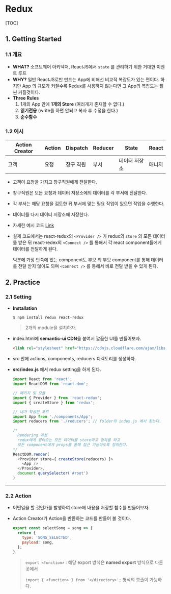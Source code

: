 # Redux

[TOC]

## 1. Getting Started

### 1.1 개요

- **WHAT?** 소프트웨어 아키텍처,  ReactJS에서 `state` 를 관리하기 위한 거대한 이벤트 루프
- **WHY?** 일반 ReactJS로만 만드는 App에 비해선 비교적 복잡도가 있는 편이다. 하지만 App 의 규모가 커질수록 Redux를 사용하지 않는다면 그 App의 복잡도는 훨씬 커질것이다.
- **Three Rules**
  1. 1개의 App 안에 **1개의 Store** (여러개가 존재할 수 없다.)
  2. **읽기전용** (write를 하면 안되고 복사 후 수정을 한다.)
  3. **순수함수**

### 1.2 예시

| Action Creator | Action | Dispatch  | Reducer | State         | React  |
| -------------- | ------ | --------- | ------- | ------------- | ------ |
| 고객           | 요청   | 창구 직원 | 부서    | 데이터 저장소 | 매니저 |

- 고객이 요청을 가지고 창구직원에게 전달한다.
- 창구직원은 모든 요청과 데이터 저장소에의 데이터를 각 부서에 전달한다.
- 각 부서는 해당 요청을 검토한 뒤 부서에 맞는 필요 작업이 있으면 작업을 수행한다.
- 데이터를 다시 데이터 저장소에 저장한다.
- 자세한 예시 코드 [Link](https://github.com/Sunjae-Kim/TIL/tree/master/javascript/ReactJS/redux/src/example.js)

- 실제 코드에서는 react-redux의 `<Provider />` 가  redux의 `store` 의 모든 데이터를 받은 뒤 react-redex의 `<Connect />` 를 통해서 각 react component들에게 데이터를 전달하게 된다.

  덕분에 가장 안쪽에 있는 component도 부모 의 부모 component를 통해 데이터를 전달 받지 않아도 되며 `<Connect />` 를 통해서 바로 전달 받을 수 있게 된다.

## 2. Practice

### 2.1 Setting

- **Installation**

  ```bash
  $ npm install redux react-redux
  ```

  > 2개의 module을 설치하자. 

- index.html에 **semantic-ui  CDN**을 붙여서 깔끔한 UI를 만들어보자.

  ```html 
  <link rel="stylesheet" href="https://cdnjs.cloudflare.com/ajax/libs/semantic-ui/2.4.1/semantic.min.css">
  ```

- src 안에 actions, components, reducers 디렉토리를 생성하자.

- **src/index.js** 에서 redux setting을 하게 된다.

  ```js
  import React from 'react';
  import ReactDOM from 'react-dom';
  
  // 패키지 및 모듈
  import { Provider } from 'react-redux';
  import { createStore } from 'redux';
  
  // 내가 작성한 코드
  import App from './components/App';
  import reducers from './reducers'; // folder의 index.js 에서 찾는다.
  
  /* 
    Rendering 과정
    redux에게 받아오는 모든 데이터를 store라고 정의를 하고
    모든 component에게 props를 통해 접근 가능하도록 정의한다.
  */
  ReactDOM.render(
    <Provider store={ createStore(reducers) }>
      <App />
    </Provider>, 
    document.querySelector('#root')
  )
  ```

---

### 2.2 Action

- 어떤일을 할 것인가를 발행하여 store에 내용을 저장할 함수를 만들어보자.

- Action Creator가 Action을 반환하는 코드를 만들어 볼 것이다.

  ```js
  export const selectSong = song => {
    return {
      type: 'SONG_SELECTED',
      payload: song,
    }; 
  }
  ```

  > `export <function>` : 해당 export 방식은 **named export** 방식으로 다른 곳에서 
  >
  > `import { <function> } from '</directory>';` 형식의 호출이 가능하다.























